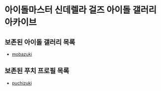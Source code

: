 # 아이돌마스터 신데렐라 걸즈 아이돌 갤러리 아카이브
## 보존된 아이돌 갤러리 목록
* [mobazuki](idols/mobazuki)
## 보존된 푸치 프로필 목록
* [puchizuki](etc/puchi/puchizuki)
